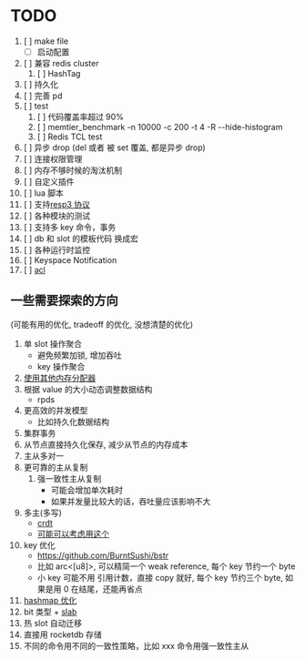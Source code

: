 # TODO

1. [ ] make file
   - [ ] 启动配置
1. [ ] 兼容 redis cluster
   1. [ ] HashTag
1. [ ] 持久化
1. [ ] 完善 pd
1. [ ] test
   1. [ ] 代码覆盖率超过 90%
   1. [ ] memtier_benchmark -n 10000 -c 200 -t 4 -R --hide-histogram
   1. [ ] Redis TCL test
1. [ ] 异步 drop (del 或者 被 set 覆盖, 都是异步 drop)
1. [ ] 连接权限管理
1. [ ] 内存不够时候的淘汰机制
1. [ ] 自定义插件
1. [ ] lua 脚本
1. [ ] 支持[resp3 协议](https://www.zeekling.cn/articles/2021/01/10/1610263628832.html)
1. [ ] 各种模块的测试
1. [ ] 支持多 key 命令，事务
1. [ ] db 和 slot 的模板代码 换成宏
1. [ ] 各种运行时监控
1. [ ] Keyspace Notification
1. [ ] [acl](https://redis.io/topics/acl)

## 一些需要探索的方向

(可能有用的优化, tradeoff 的优化, 没想清楚的优化)

1. 单 slot 操作聚合
   - 避免频繁加锁, 增加吞吐
   - key 操作聚合
1. [使用其他内存分配器](https://poly000.github.io/perf-book-zh/heap-allocations_zh.html#%E4%BD%BF%E7%94%A8%E5%85%B6%E4%BB%96%E5%88%86%E9%85%8D%E5%99%A8)
1. 根据 value 的大小动态调整数据结构
   - rpds
1. 更高效的并发模型
   - 比如持久化数据结构
1. 集群事务
1. 从节点直接持久化保存, 减少从节点的内存成本
1. 主从多对一
1. 更可靠的主从复制
   1. 强一致性主从复制
      - 可能会增加单次耗时
      - 如果并发量比较大的话，吞吐量应该影响不大
1. 多主(多写)
   - [crdt](https://josephg.com/blog/crdts-go-brrr/)
   - [可能可以考虑用这个](https://github.com/josephg/diamond-types)
1. key 优化
   - https://github.com/BurntSushi/bstr
   - 比如 arc<[u8]>, 可以精简一个 weak reference, 每个 key 节约一个 byte
   - 小 key 可能不用 引用计数，直接 copy 就好, 每个 key 节约三个 byte, 如果是用 0 在结尾，还能再省点
1. [hashmap 优化](https://youtu.be/ncHmEUmJZf4?t=2861)
1. bit 类型 + [slab](https://docs.rs/slab/)
1. 热 slot 自动迁移
1. 直接用 rocketdb 存储
1. 不同的命令用不同的一致性策略，比如 xxx 命令用强一致性主从
